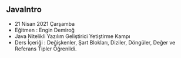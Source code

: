 ## JavaIntro
- 21 Nisan 2021 Çarşamba
- Eğitmen : Engin Demiroğ
- Java Nitelikli Yazılım Geliştirici Yetiştirme Kampı
- Ders İçeriği : Değişkenler, Şart Blokları, Diziler, Döngüler, Değer ve Referans Tipler Öğrenildi. 
